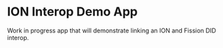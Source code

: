 # ION Interop Demo App

Work in progress app that will demonstrate linking an ION and Fission DID interop.
